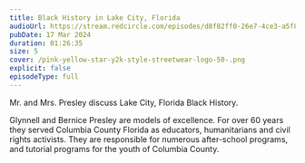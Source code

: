 ```yaml
---
title: Black History in Lake City, Florida
audioUrl: https://stream.redcircle.com/episodes/d8f82ff0-26e7-4ce3-a5f8-2555c1edba2e/stream.mp3
pubDate: 17 Mar 2024
duration: 01:26:35
size: 5
cover: /pink-yellow-star-y2k-style-streetwear-logo-50-.png
explicit: false
episodeType: full
---
```

Mr. and Mrs. Presley discuss Lake City, Florida Black History. 

Glynnell and Bernice Presley are models of excellence. For over 60 years they served Columbia County Florida as educators, humanitarians and civil rights activists. They are responsible for numerous after-school programs, and tutorial programs for the youth of Columbia County.